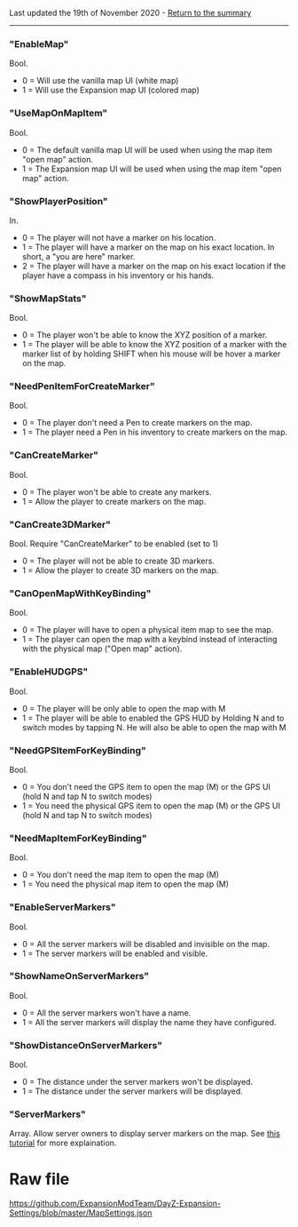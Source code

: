 Last updated the 19th of November 2020 - [Return to the summary](https://github.com/salutesh/DayZ-Expansion-Scripts/wiki/%5BServer-Hosting%5D-Server-settings/)

***

### "EnableMap"
Bool.
- 0 = Will use the vanilla map UI (white map)
- 1 = Will use the Expansion map UI (colored map)

### "UseMapOnMapItem"
Bool.
- 0 = The default vanilla map UI will be used when using the map item "open map" action.
- 1 = The Expansion map UI will be used when using the map item "open map" action.

### "ShowPlayerPosition"
In.
- 0 = The player will not have a marker on his location.
- 1 = The player will have a marker on the map on his exact location. In short, a "you are here" marker.
- 2 = The player will have a marker on the map on his exact location if the player have a compass in his inventory or his hands.

### "ShowMapStats"
Bool.
- 0 = The player won't be able to know the XYZ position of a marker.
- 1 = The player will be able to know the XYZ position of a marker with the marker list of by holding SHIFT when his mouse will be hover a marker on the map.

### "NeedPenItemForCreateMarker"
Bool.
- 0 = The player don't need a Pen to create markers on the map.
- 1 = The player need a Pen in his inventory to create markers on the map.

### "CanCreateMarker"
Bool.
- 0 = The player won't be able to create any markers.
- 1 = Allow the player to create markers on the map.

### "CanCreate3DMarker"
Bool. Require "CanCreateMarker" to be enabled (set to 1)
- 0 = The player will not be able to create 3D markers.
- 1 = Allow the player to create 3D markers on the map.

### "CanOpenMapWithKeyBinding"
Bool.
- 0 = The player will have to open a physical item map to see the map.
- 1 = The player can open the map with a keybind instead of interacting with the physical map ("Open map" action).

### "EnableHUDGPS"
Bool. 
- 0 = The player will be only able to open the map with M
- 1 = The player will be able to enabled the GPS HUD by Holding N and to switch modes by tapping N. He will also be able to open the map with M

### "NeedGPSItemForKeyBinding"
Bool.
- 0 = You don't need the GPS item to open the map (M) or the GPS UI (hold N and tap N to switch modes)
- 1 = You need the physical GPS item to open the map (M) or the GPS UI (hold N and tap N to switch modes)

### "NeedMapItemForKeyBinding"
Bool.
- 0 = You don't need the map item to open the map (M)
- 1 = You need the physical map item to open the map (M)

### "EnableServerMarkers"
Bool.
- 0 = All the server markers will be disabled and invisible on the map.
- 1 = The server markers will be enabled and visible.

### "ShowNameOnServerMarkers"
Bool.
- 0 = All the server markers won't have a name.
- 1 = All the server markers will display the name they have configured.

### "ShowDistanceOnServerMarkers"
Bool.
- 0 = The distance under the server markers won't be displayed.
- 1 = The distance under the server markers will be displayed.

### "ServerMarkers"
Array. Allow server owners to display server markers on the map. See [this tutorial](https://github.com/salutesh/DayZ-Expansion-Scripts/wiki/%5BServer-Hosting%5D-Adding-server-markers) for more explaination.

# Raw file

https://github.com/ExpansionModTeam/DayZ-Expansion-Settings/blob/master/MapSettings.json
